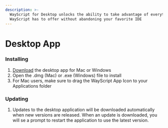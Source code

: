 ```yaml
---
description: >-
  WayScript for Desktop unlocks the ability to take advantage of everything
  WayScript has to offer without abandoning your favorite IDE
---
```


# Desktop App

### Installing

1. [Download](https://www.wayscript.com/downloads) the desktop app for Mac or Windows
2. Open the .dmg (Mac) or .exe (Windows) file to install
3. For Mac users, make sure to drag the WayScript App Icon to your Applications folder

### Updating

1. Updates to the desktop application will be downloaded automatically when new versions are released. When an update is downloaded, you will se a prompt to restart the application to use the latest version.

